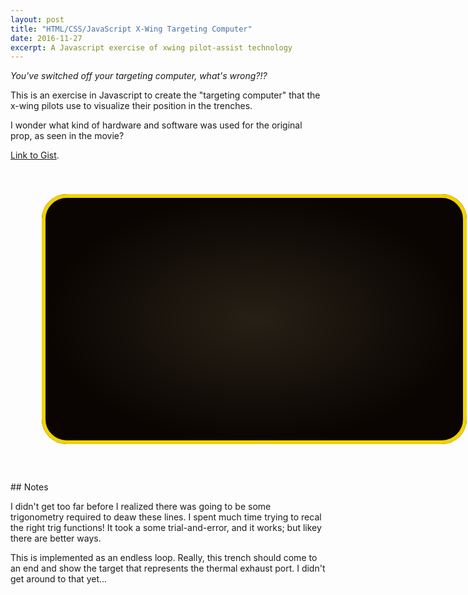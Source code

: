 ```yaml
---
layout: post
title: "HTML/CSS/JavaScript X-Wing Targeting Computer"
date: 2016-11-27
excerpt: A Javascript exercise of xwing pilot-assist technology
---
```


<div style="position:relative" markdown="1">

*You've switched off your targeting computer, what's wrong?!?*

This is an exercise in Javascript to create the "targeting computer" that the x-wing pilots use to visualize their position in the trenches.

I wonder what kind of hardware and software was used for the original prop, as seen in the movie?

[Link to Gist](https://gist.github.com/mcmonty2600/3b31674e8896ef24e9d31afaf796bbaf).

</div>

<style>
#tube_container {
  position:relative;
  height:500px;
  width: 700px;
}

.tube {
  position: absolute;
  color: rgba(240, 210, 0, 1);
  left: 50px;
  top: 40px;
  width: 680px;
  height: 400px;
  border-radius: 40px;
}

.outline {
  box-sizing: border-box;
  border-style:solid;
  border-width: 6px;
}

.glow {
  background: -webkit-radial-gradient(center center, contain, rgba(150,140,100,1), rgba(10,5,2,1)) center center no-repeat, black;
  opacity:0.2;
}

#gridCanvas
{
  background-color: rgba(10, 5, 2, 1);
}
</style>

<div id="tube_container">
  <canvas class = "tube" id="gridCanvas" height="400" width="640"></canvas>
  <div class="tube glow" height="400" width="640"></div>
  <div class ="tube outline" height="400" width="640"></div>
</div>

<script>
(function() {

  var c=document.getElementById("gridCanvas");
  var ctx=c.getContext("2d");
  var w = ctx.canvas.width;
  var h = ctx.canvas.height;
  var cx = w/2;
  var cy = h/2;
  var theta_mid = Math.atan((h/2)/(w/2)); // angle to the corner of the canvas
  var thetas = [0.25, 0.66, 0.9]; // angles of perspective lines
  dx = Math.cos(thetas[2]);
  dy = Math.sin(thetas[2]);
  var staticImage;
  var gridColor = 'rgba(240, 210, 0, 1)'
  var distanceIndicatorColor = 'rgba(200, 0, 0, 1)'

  // Draw the diagonal "perspective lines"
  ctx.strokeStyle = gridColor;
  ctx.lineWidth = 4;
  ctx.beginPath();
  for(i=0; i<3;i++)
  {
    if (thetas[i] < theta_mid) {
      ctx.moveTo(cx,cy);
      ctx.lineTo(w, cy - (w/2)*Math.tan(thetas[i]));
      ctx.moveTo(cx,cy);
      ctx.lineTo(w, cy + (w/2)*Math.tan(thetas[i]));
      ctx.moveTo(cx,cy);
      ctx.lineTo(0, cy + (w/2)*Math.tan(thetas[i]));
      ctx.moveTo(cx,cy);
      ctx.lineTo(0, cy - (w/2)*Math.tan(thetas[i]));
      ctx.stroke();
    }
    else {
      ctx.moveTo(cx,cy);
      ctx.lineTo(cx+(h/2)/Math.tan(thetas[i]), h);
      ctx.moveTo(cx,cy);
      ctx.lineTo(cx-(h/2)/Math.tan(thetas[i]), h);
      ctx.moveTo(cx,cy);
      ctx.lineTo(cx+(h/2)/Math.tan(thetas[i]), 0);
      ctx.moveTo(cx,cy);
      ctx.lineTo(cx-(h/2)/Math.tan(thetas[i]), 0);
      ctx.stroke();
    }
  }
  // Up to here the image doesn't change frame-to-frame. So take a snapshot and refdraw in render loop.
  var staticImage = ctx.getImageData(0,0,w,h);

  // Vertical wall-lines
  const VWALL_START = 10;
  const VWALL_X_CREATE_NEW = 30; // Create a new vertical wall-line when the last wall-line reaches this x
  const VWALL_SPEED_FACTOR = 0.125;
  var vline_arr_x = [VWALL_START]; // Array of vertical wall-line x-positions
  // Red "distance-to-target" vertical lines
  var dtt_line_x = w/2;

  setInterval(render_loop, 33); /*30 FPS*/

  function render_loop ()
  {
    ctx.clearRect(0, 0, w, h);
    ctx.putImageData(staticImage,0,0);

    // Draw the vertical wall lines.
    ctx.strokeStyle = gridColor;
    ctx.lineWidth = 4;

    if (vline_arr_x[0] > VWALL_X_CREATE_NEW) // Once the last wall-line hits this point, create a new wall-line
    {
      vline_arr_x.unshift(VWALL_START);
    }
    for (i=0; i<vline_arr_x.length;i++)
    {
      d = vline_arr_x[i];
      ctx.beginPath();
      ctx.moveTo(cx+d*dx,cy-d*dy);
      ctx.lineTo(cx+d*dx,cy+d*dy);
      ctx.lineTo(cx-d*dx,cy+d*dy);
      ctx.lineTo(cx-d*dx,cy-d*dy);
      ctx.stroke();
      vline_arr_x[i]+=VWALL_SPEED_FACTOR*vline_arr_x[i]; // the closer to the edge, the faster the line moves
      if (vline_arr_x[i]*dx>w) // vertical line is off screen
      {
        vline_arr_x.pop();
      }
    }
    // Draw the two red "distance-to-target indicator" vertical lines
    ctx.lineWidth = 8;
    ctx.strokeStyle = distanceIndicatorColor;
    ctx.beginPath();
    ctx.moveTo(cx+dtt_line_x,0);
    ctx.lineTo(cx+dtt_line_x,h);
    ctx.moveTo(cx-dtt_line_x,0);
    ctx.lineTo(cx-dtt_line_x,h);
    ctx.stroke();
    dtt_line_x -= 1;
    if (dtt_line_x <= 0)
    {
      dtt_line_x = w/2;
    }
  }

})();
</script>

<div style="position:relative" markdown="1">
## Notes

I didn't get too far before I realized there was going to be some trigonometry required to deaw these lines. I spent much time trying to recal the right trig functions! It took a some trial-and-error, and it works; but likey there are better ways.

This is implemented as an endless loop. Really, this trench should come to an end and show the target that represents the thermal exhaust port. I didn't get around to that yet...

<script src="https://gist.github.com/mcmonty2600/3b31674e8896ef24e9d31afaf796bbaf.js"></script>

</div>
